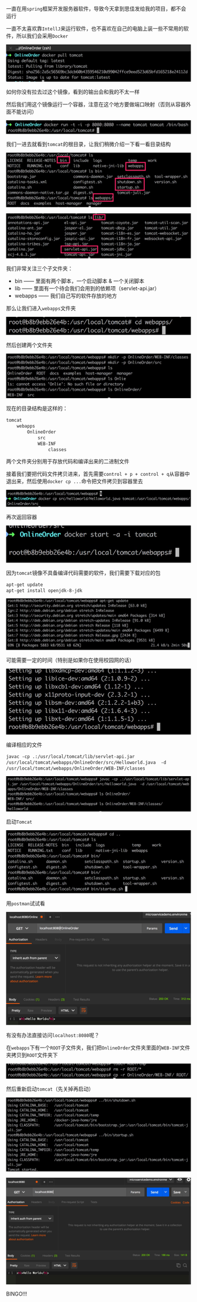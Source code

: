 一直在用`spring`框架开发服务器软件，导致今天拿到思佳发给我的项目，都不会运行

一直不太喜欢靠`IntellJ`来运行软件，也不喜欢在自己的电脑上装一些不常用的软件，所以我们会采用`Docker`

![1](1.jpg)

如何你没有拉去过这个镜像，看到的输出会和我的不太一样



然后我们用这个镜像运行一个容器，注意在这个地方要做端口映射（否则从容器外面不能访问）

![2](2.jpg)



我们一进去就看到`tomcat`的根目录，让我们稍微介绍一下看一看目录结构

![3](3.jpg)

![4](4.jpg)

我们非常关注三个子文件夹：

+ bin —— 里面有两个脚本，一个启动脚本 & 一个关闭脚本
+ lib —— 里面有一个待会我们会用到的依赖项（servlet-api.jar）
+ webapps —— 我们自己写的软件存放的地方



那么让我们进入`webapps`文件夹

![5](5.jpg)

然后创建两个文件夹

![6](6.jpg)

现在的目录结构是这样的：

```
tomcat
	webapps
		OnlineOrder
			src
			WEB-INF
				classes
```

两个文件夹分别用于存放代码和编译出来的二进制文件



接着我们要把代码文件拷贝进来，首先需要`control + p + control + q`从容器中退出来，然后使用`docker cp ...`命令把文件拷贝到容器里去

![7](7.jpg)

再次返回容器

![8](8.jpg)



因为`tomcat`镜像不具备编译代码需要的软件，我们需要下载对应的包

```shell
apt-get update
apt-get install openjdk-8-jdk
```

![9](9.jpg)

可能需要一定的时间（特别是如果你在使用校园网的话）

![10](10.jpg)



编译相应的文件

```shell
javac -cp .:/usr/local/tomcat/lib/servlet-api.jar /usr/local/tomcat/webapps/OnlineOrder/src/Helloworld.java  -d /usr/local/tomcat/webapps/OnlineOrder/WEB-INF/classes
```

![12](12.jpg)



启动`Tomcat`

![13](13.jpg)



用`postman`试试看

![14](14.jpg)



有没有办法直接访问`localhost:8080`呢？

在`webapps`下有一个`ROOT`子文件夹，我们把`OnlineOrder`文件夹里面的`WEB-INF`文件夹拷贝到`ROOT`文件夹下

![15](15.jpg)

然后重新启动`tomcat`（先关掉再启动）

![16](16.jpg)

![17](17.jpg)



BINGO!!!
